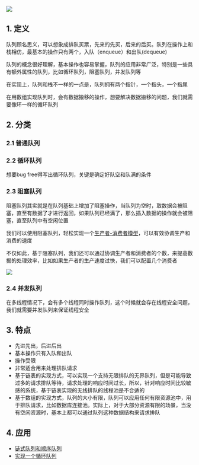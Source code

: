![](https://static001.geekbang.org/resource/image/54/97/54e5575739ec277cc8f34b36157a3897.jpg)

## 1. 定义

队列顾名思义，可以想象成排队买票，先来的先买，后来的后买。队列在操作上和栈相仿，最基本的操作只有两个，入队（enqueue）和出队(dequeue)

队列的概念很好理解，基本操作也容易掌握，队列的应用非常广泛，特别是一些具有额外属性的队列，比如循环队列，阻塞队列，并发队列等

在实现上，队列和栈不一样的一点是，队列拥有两个指针，一个指头，一个指尾

在用数组实现队列时，会有数据搬移的操作，想要解决数据搬移的问题，我们就需要像环一样的循环队列

## 2. 分类

### 2.1 普通队列

### 2.2 循环队列

想要bug free得写出循环队列，关键是确定好队空和队满的条件

### 2.3 阻塞队列

阻塞队列其实就是在队列基础上增加了阻塞操作，当队列为空时，取数据会被阻塞，直至有数据了才进行返回，如果队列已经满了，那么插入数据的操作就会被阻塞，直至队列中有空闲位置

我们可以使用阻塞队列，轻松实现一个[生产者-消费者模型](https://blog.csdn.net/kaiwii/article/details/6758942)，可以有效协调生产和消费的速度

不仅如此，基于阻塞队列，我们还可以通过协调生产者和消费者的个数，来提高数据的处理效率，比如如果生产者的生产速度过快，我们可以配置几个消费者

![](https://static001.geekbang.org/resource/image/9f/67/9f539cc0f1edc20e7fa6559193898067.jpg)

### 2.4 并发队列

在多线程情况下，会有多个线程同时操作队列，这个时候就会存在线程安全问题，我们就需要并发队列来保证线程安全

## 3. 特点

* 先进先出，后进后出
* 基本操作只有入队和出队
* 操作受限
* 非常适合用来处理排队请求
* 基于链表的实现方式，可以实现一个支持无限排队的无界队列，但是可能导致过多的请求排队等待，请求处理的响应时间过长，所以，针对响应时间比较敏感的系统，基于链表实现的无线排队的线程池是不合适的
* 基于数组的实现方式，队列的大小有限，队列可以应用任何有限资源池中，用于排队请求，比如数据库连接池。实际上，对于大部分资源有限的场景，当没有空闲资源时，基本上都可以通过队列这种数据结构来请求排队

## 4. 应用

* [链式队列和顺序队列](https://github.com/luvsunlight/algorithm/tree/master/%E9%98%9F%E5%88%97/queues.md)
* [实现一个循环队列](https://github.com/luvsunlight/algorithm/tree/master/%E9%98%9F%E5%88%97/queueCycle.md)